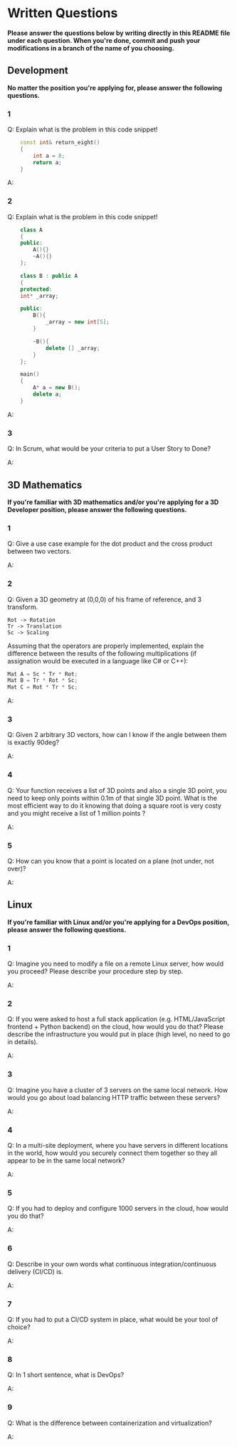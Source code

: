 # Written Questions
**Please answer the questions below by writing directly in this README file under each question. When you're done, commit and push your modifications in a branch of the name of you choosing.**


## Development
**No matter the position you're applying for, please answer the following questions.**


### 1
Q: Explain what is the problem in this code snippet!
```cpp
    const int& return_eight()
    {
        int a = 8;
        return a;
    }
```

A:


### 2 
Q: Explain what is the problem in this code snippet!
```cpp
    class A
    {
    public:
        A(){}
        ~A(){}
    };

    class B : public A
    {
    protected:
    int* _array;

    public:
        B(){
            _array = new int[5];
        }

        ~B(){
            delete [] _array;
        }
    };

    main()
    {
        A* a = new B();
        delete a;
    }
```

A:


### 3
Q: In Scrum, what would be your criteria to put a User Story to Done?

A:


## 3D Mathematics
**If you're familiar with 3D mathematics and/or you're applying for a 3D Developer position, please answer the following questions.**


### 1 
Q: Give a use case example for the dot product and the cross product between two vectors.

A:

 
### 2
Q: Given a 3D geometry at (0,0,0) of his frame of reference, and 3 transform.
```
Rot -> Rotation
Tr -> Translation
Sc -> Scaling
```
Assuming that the operators are properly implemented, explain the difference between the results of the following multiplications (if assignation would be executed in a language like C# or C++):

```cpp
Mat A = Sc * Tr * Rot;
Mat B = Tr * Rot * Sc;
Mat C = Rot * Tr * Sc;
```

A:


### 3
Q: Given 2 arbitrary 3D vectors, how can I know if the angle between them is exactly 90deg?

A:


### 4
Q: Your function receives a list of 3D points and also a single 3D point, you need to keep only points within 0.1m of that single 3D point.
What is the most efficient way to do it knowing that doing a square root is very costy and you might receive a list of 1 million points ?

A:


### 5
Q: How can you know that a point is located on a plane (not under, not over)?

A:


## Linux
**If you're familiar with Linux and/or you're applying for a DevOps position, please answer the following questions.**


### 1
Q: Imagine you need to modify a file on a remote Linux server, how would you proceed? Please describe your procedure step by step.

A:


### 2
Q: If you were asked to host a full stack application (e.g. HTML/JavaScript frontend + Python backend) on the cloud, how would you do that? Please describe the infrastructure you would put in place (high level, no need to go in details).

A:


### 3
Q: Imagine you have a cluster of 3 servers on the same local network. How would you go about load balancing HTTP traffic between these servers?

A:


### 4
Q: In a multi-site deployment, where you have servers in different locations in the world, how would you securely connect them together so they all appear to be in the same local network?

A:


### 5
Q: If you had to deploy and configure 1000 servers in the cloud, how would you do that?

A:


### 6
Q: Describe in your own words what continuous integration/continuous delivery (CI/CD) is.

A:


### 7
Q: If you had to put a CI/CD system in place, what would be your tool of choice?

A:


### 8
Q: In 1 short sentence, what is DevOps?

A:


### 9
Q: What is the difference between containerization and virtualization?

A:

